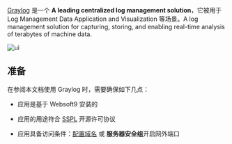 [Graylog](https://www.graylog.org/) 是一个 **A leading centralized log management solution**，它被用于 Log Management Data Application and Visualization  等场景。A log management solution for capturing, storing, and enabling real-time analysis of terabytes of machine data.


![ui](https://libs.websoft9.com/Websoft9/DocsPicture/en/graylog/graylog-gui-websoft9.png)


## 准备

在参阅本文档使用 Graylog 时，需要确保如下几点：

- 应用是基于 Websoft9 安装的

- 应用的用途符合 [SSPL](https://www.mongodb.com/licensing/server-side-public-license) 开源许可协议

- 应用具备访问条件：[配置域名](./guide/appsetdomain) 或 **服务器安全组**开启网外端口